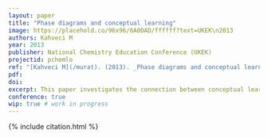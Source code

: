 ```yaml
---
layout: paper
title: "Phase diagrams and conceptual learning"
image: https://placehold.co/96x96/6A0DAD/ffffff?text=UKEK\n2013
authors: Kahveci M
year: 2013
publisher: National Chemistry Education Conference (UKEK)
projectid: pchemlo
ref: "[Kahveci M](/murat). (2013). _Phase diagrams and conceptual learning_. Paper presented at the National Chemistry Education Conference (UKEK). Karadeniz Technical University, Trabzon, Turkey. September 5 - 7, 2013."
pdf:
doi:
excerpt: This paper investigates the connection between conceptual learning and the often-challenging topic of phase diagrams.
conference: true
wip: true # work in progress 
---
```


{% include citation.html %}